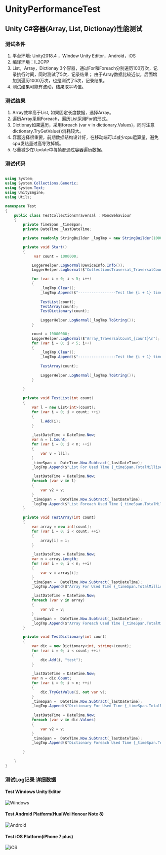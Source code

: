 # UnityPerformanceTest

## Unity C#容器(Array, List, Dictionay)性能测试

### 测试条件

1. 平台环境: Unity2018.4 ，Window Unity Editor，Android，iOS
2. 编译环境：IL2CPP
3. List，Array，Dictionay 3个容器，通过For和Foreach分别遍历100万次，记录执行时间，同时测试了5次，记录结果；
   由于Array数据比较近似，后面增加到遍历1000万次，也是测试了5次，记录结果。
4. 测试结果可能有波动，结果取平均值。 

### 测试结果 

1. Array效率高于List<T>, 如果固定长度数据，选择Array。
2. 遍历Array采用Foreach，遍历List采用For的形式。
3. Dictionay如果遍历，采用foreach (var v in dictionary.Values)，同时注意dictionary.TryGetValue()消耗较大。
4. 容器选择很重要，前期数据结构设计好，在移动端可以减少cpu运算量，避免cpu发热量过高导致掉帧。
5. 尽量减少在Update中每帧都通过容器遍历数据。

### 测试代码

``` c#

using System;
using System.Collections.Generic;
using System.Text;
using UnityEngine;
using Utils;

namespace Test
{
    public class TestCollectionsTraversal : MonoBehaviour
    {
        private TimeSpan _timeSpan;
        private DateTime _lastDateTime;

        private readonly StringBuilder _logTmp = new StringBuilder(1000);

        private void Start()
        {
             var count = 1000000;

            LoggerHelper.LogNormal(DeviceInfo.Info());
            LoggerHelper.LogNormal($"CollectionsTraversal_TraversalCount_{count}\n");

            for (var i = 0; i < 5; i++)
            {
                _logTmp.Clear();
                _logTmp.Append($"-----------------Test the {i + 1} times \n");
                
                TestList(count);
                TestArray(count);
                TestDictionary(count);
                
                LoggerHelper.LogNormal(_logTmp.ToString());
            }

            count = 10000000;
            LoggerHelper.LogNormal($"Array_TraversalCount_{count}\n");
            for (var i = 0; i < 5; i++)
            {
                _logTmp.Clear();
                _logTmp.Append($"-----------------Test the {i + 1} times \n");
                
                TestArray(count);
                
                LoggerHelper.LogNormal(_logTmp.ToString());
            }
            
        }

        private void TestList(int count)
        {
            var l = new List<int>(count);
            for (var i = 0; i < count; ++i)
            {
                l.Add(i);
            }
            
            _lastDateTime = DateTime.Now;
            var n = l.Count;
            for (var i = 0; i < n; ++i)
            {
                var v = l[i];
            }
            _timeSpan =  DateTime.Now.Subtract(_lastDateTime);
            _logTmp.Append($"List For Used Time {_timeSpan.TotalMilliseconds} milliseconds\n");

            _lastDateTime = DateTime.Now;
            foreach (var v in l)
            {
                var v2 = v;
            }
            _timeSpan =  DateTime.Now.Subtract(_lastDateTime);
            _logTmp.Append($"List Foreach Used Time {_timeSpan.TotalMilliseconds} milliseconds\n");
        }

        private void TestArray(int count)
        {
            var array = new int[count];
            for (var i = 0; i < count; ++i)
            {
                array[i] = i;
            }
            
            _lastDateTime = DateTime.Now;
            var n = array.Length;
            for (var i = 0; i < n; ++i)
            {
                var v = array[i];
            }
            _timeSpan =  DateTime.Now.Subtract(_lastDateTime);
            _logTmp.Append($"Array For Used Time {_timeSpan.TotalMilliseconds} milliseconds\n");

            _lastDateTime = DateTime.Now;
            foreach (var v in array)
            {
                var v2 = v;
            }
            _timeSpan =  DateTime.Now.Subtract(_lastDateTime);
            _logTmp.Append($"Array Foreach Used Time {_timeSpan.TotalMilliseconds} milliseconds\n");
        }

        private void TestDictionary(int count)
        {
            var dic = new Dictionary<int, string>(count);
            for (var i = 0; i < count; ++i)
            {
                dic.Add(i, "test");
            }
            
            _lastDateTime = DateTime.Now;
            var n = dic.Count;
            for (var i = 0; i < n; ++i)
            {
                dic.TryGetValue(i, out var v);
            }
            _timeSpan =  DateTime.Now.Subtract(_lastDateTime);
            _logTmp.Append($"Dictionary For Used Time {_timeSpan.TotalMilliseconds} milliseconds\n");
            
            _lastDateTime = DateTime.Now;
            foreach (var v in dic.Values)
            {
                var v2 = v;
            }
            _timeSpan =  DateTime.Now.Subtract(_lastDateTime);
            _logTmp.Append($"Dictionary Foreach Used Time {_timeSpan.TotalMilliseconds} milliseconds\n");
            
        }
        
    }
}


```

### 测试Log记录 [详细数据](TestLogs/)⁩   

#### Test Windows Unity Editor
![Windows](images/0.png)

#### Test Android Platform(HuaiWei Honour Note 8) 
![Android](images/1.png)

#### Test iOS Platform(iPhone 7 plus) 
![iOS](images/2.png)


